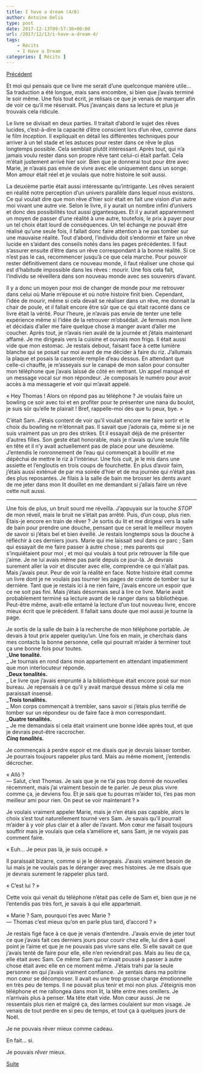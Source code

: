 ```yaml
---
title: I have a dream (4/8)
author: Antoine Delia
type: post
date: 2017-12-13T09:57:36+00:00
url: /2017/12/13/i-have-a-dream-4/
tags:
    - Récits
    - I Have a Dream
categories: [ Récits ]
---
```

[Précédent][1]

Et moi qui pensais que ce livre me serait d’une quelconque manière utile… Sa traduction a été longue, mais sans encombre, si bien que j’avais terminé le soir même. Une fois tout écrit, je relisais ce que je venais de marquer afin de voir ce qu’il me réservait. Plus j’avançais dans sa lecture et plus je trouvais cela ridicule.

Le livre se divisait en deux parties. Il traitait d’abord le sujet des rêves lucides, c’est-à-dire la capacité d’être conscient lors d’un rêve, comme dans le film _Inception_. Il expliquait en détail les différentes techniques pour arriver à un tel stade et les astuces pour rester dans ce rêve le plus longtemps possible. Cela semblait plutôt intéressant. Après tout, qui n’a jamais voulu rester dans son propre rêve tant celui-ci était parfait. Cela m’était justement arrivé hier soir. Bien que je donnerai tout pour être avec Marie, je n’avais pas envie de vivre avec elle uniquement dans un songe. Mon amour était réel et je voulais que notre histoire le soit aussi.

La deuxième partie était aussi intéressante qu’intrigante. Les rêves seraient en réalité notre perception d’un univers parallèle dans lequel nous existons. Ce qui voulait dire que mon rêve d’hier soir était en fait une vision d’un autre moi vivant une autre vie. Selon le livre, il y aurait un nombre infini d’univers et donc des possibilités tout aussi gigantesques. Et il y aurait apparemment un moyen de passer d’une réalité à une autre, toutefois, le prix à payer pour un tel choix était lourd de conséquences. Un tel échange ne pouvait être réalisé qu’une seule fois, il fallait donc faire attention à ne pas tomber sur une mauvaise réalité. Tout d’abord, l’individu doit s’endormir et faire un rêve lucide en s’aidant des conseils notés dans les pages précédentes. Il faut s’assurer ensuite d’être dans un rêve correspondant à la bonne réalité. Si ce n’est pas le cas, recommencer jusqu’à ce que cela marche. Pour pouvoir rester définitivement dans ce nouveau monde, il faut réaliser une chose qui est d’habitude impossible dans les rêves : mourir. Une fois cela fait, l’individu se réveillera dans son nouveau monde avec ses souvenirs d’avant.

Il y a donc un moyen pour moi de changer de monde pour me retrouver dans celui où Marie m’épouse et où notre histoire finit bien. Cependant, l’idée de mourir, même si cela devait se réaliser dans un rêve, me donnait la chair de poule, et il fallait encore être sûr que ce qui était raconté dans ce livre était la vérité. Pour l’heure, je n’avais pas envie de tenter une telle expérience même si l’idée de la retrouver m’obsédait. Je fermais mon livre et décidais d’aller me faire quelque chose à manger avant d’aller me coucher. Après tout, je n’avais rien avalé de la journée et j’étais maintenant affamé. Je me dirigeais vers la cuisine et ouvrais mon frigo. Il était aussi vide que mon estomac. Je restais debout, faisant face à cette lumière blanche qui se posait sur moi avant de me décider à faire du riz. J’allumais la plaque et posais la casserole remplie d’eau dessus. En attendant que celle-ci chauffe, je m’asseyais sur le canapé de mon salon pour consulter mon téléphone que j’avais laissé de côté en rentrant. Un appel manqué et un message vocal sur mon répondeur. Je composais le numéro pour avoir accès à ma messagerie et voir qui m’avait appelé.

« Hey Thomas ! Alors on répond pas au téléphone ? Je voulais faire un bowling ce soir avec toi et en profiter pour te présenter une nana du boulot, je suis sûr qu’elle te plairait ! Bref, rappelle-moi dès que tu peux, bye. »

C’était Sam. J’étais content de voir qu’il voulait encore me faire sortir et le choix du bowling ne m’étonnait pas. Il savait que j’adorais ça, même si je ne suis vraiment pas un pro des strikes. Et il essayait déjà de me présenter d’autres filles. Son geste était honorable, mais je n’avais qu’une seule fille en tête et il n’y avait actuellement pas de place pour une deuxième. J’entendis le ronronnement de l’eau qui commençait à bouillir et me dépêchai de mettre le riz à l’intérieur. Une fois cuit, je le mis dans une assiette et l’engloutis en trois coups de fourchette. En plus d’avoir faim, j’étais aussi exténué de par ma soirée d’hier et de ma journée qui n’était pas des plus reposantes. Je filais à la salle de bain me brosser les dents avant de me jeter dans mon lit douillet en me demandant si j’allais faire un rêve cette nuit aussi.

* * *

Une fois de plus, un bruit sourd me réveilla. J’appuyais sur la touche _STOP_ de mon réveil, mais le bruit ne s’était pas arrêté. Puis, d’un coup, plus rien. Étais-je encore en train de rêver ? Je sortis du lit et me dirigeai vers la salle de bain pour prendre une douche, pensant que ce serait le meilleur moyen de savoir si j’étais bel et bien éveillé. Je restais longtemps sous la douche à réfléchir à ces derniers jours. Marie qui me laissait seul dans ce parc ; Sam qui essayait de me faire passer à autre chose ; mes parents qui s’inquiétaient pour moi ; et moi qui voulais à tout prix retrouver la fille que j’aime. Je ne lui avais même pas parlé depuis ce jour-là. Je devrais surement aller la voir et discuter avec elle, comprendre ce qui n&#8217;allait pas. Mais j’avais peur. Peur de voir la réalité en face. Notre histoire était comme un livre dont je ne voulais pas tourner les pages de crainte de tomber sur la dernière. Tant que je restais ici à ne rien faire, j’avais encore un espoir que ce ne soit pas fini. Mais j’étais désormais seul à lire ce livre. Marie avait probablement terminé sa lecture avant de le ranger dans sa bibliothèque. Peut-être même, avait-elle entamé la lecture d’un tout nouveau livre, encore mieux écrit que le précédent. Il fallait sans doute que moi aussi je tourne la page.

Je sortis de la salle de bain à la recherche de mon téléphone portable. Je devais à tout prix appeler quelqu’un. Une fois en main, je cherchais dans mes contacts la bonne personne, celle qui pourrait m’aider à terminer tout ça une bonne fois pour toutes.  
_**Une tonalité.**  
_ Je tournais en rond dans mon appartement en attendant impatiemment que mon interlocuteur réponde.  
_**Deux tonalités.**  
_ Le livre que j’avais emprunté à la bibliothèque était encore posé sur mon bureau. Je repensais à ce qu’il y avait marqué dessus même si cela me paraissait insensé.  
_**Trois tonalités.**  
_ Mon corps commençait à trembler, sans savoir si j’étais plus terrifié de tomber sur un répondeur ou de faire face à mon correspondant.  
_**Quatre tonalités.**  
_ Je me demandais si cela était vraiment une bonne idée après tout, et que je devrais peut-être raccrocher.  
**_Cinq tonalités._**

Je commençais à perdre espoir et me disais que je devrais laisser tomber. Je pourrais toujours rappeler plus tard. Mais au même moment, j’entendis décrocher.

« Allô ?  
— Salut, c’est Thomas. Je sais que je ne t’ai pas trop donné de nouvelles récemment, mais j’ai vraiment besoin de te parler. Je peux plus vivre comme ça, je deviens fou. Et je sais que tu pourras m’aider toi, t’es pas mon meilleur ami pour rien. On peut se voir maintenant ? »

Je voulais vraiment appeler Marie, mais je n’en étais pas capable, alors le choix s’est tout naturellement tourné vers Sam. Je savais qu’il pourrait m’aider à y voir plus clair et à aller de l’avant. Mon cœur me faisait toujours souffrir mais je voulais que cela s’améliore et, sans Sam, je ne voyais pas comment faire.

« Euh… Je peux pas là, je suis occupé. »

Il paraissait bizarre, comme si je le dérangeais. J’avais vraiment besoin de lui mais je ne voulais pas le déranger avec mes histoires. Je me disais que je devrais surement le rappeler plus tard.

« C’est lui ? »

Cette voix qui venait du téléphone n’était pas celle de Sam et, bien que je ne l’entendis pas très fort, je savais à qui elle appartenait.

« Marie ? Sam, pourquoi t’es avec Marie ?  
— Thomas c’est mieux qu’on en parle plus tard, d’accord ? »

Je restais figé face à ce que je venais d’entendre. J’avais envie de jeter tout ce que j’avais fait ces derniers jours pour courir chez elle, lui dire à quel point je l’aime et que je ne pouvais pas vivre sans elle. Si elle savait ce que j’avais tenté de faire pour elle, elle n’en reviendrait pas. Mais au lieu de ça, elle était avec Sam. Ce même Sam qui m’avait poussé à passer à autre chose était avec elle en ce moment même. J’étais trahi par la seule personne en qui j’avais vraiment confiance.  Je sentais dans ma poitrine mon cœur se décomposer. Il avait eu une trop grosse charge émotionnelle en très peu de temps. Il ne pouvait plus tenir et moi non plus. J’éteignis mon téléphone et me rallongea dans mon lit, la tête entre mes oreillers. Je n’arrivais plus à penser. Ma tête était vide. Mon cœur aussi. Je ne ressentais plus rien et malgré ça, des larmes coulaient sur mon visage. Je venais de tout perdre en si peu de temps, et tout ça à quelques jours de Noël.

Je ne pouvais rêver mieux comme cadeau.

En fait… si.

Je pouvais _rêver_ mieux.

[Suite][2]

 [1]: https://blog.antoinedelia.fr/2017/11/28/i-have-a-dream-3/
 [2]: https://blog.antoinedelia.fr/2018/01/05/i-have-a-dream-5/